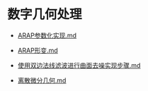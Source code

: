 # 数字几何处理
- [ARAP参数化实现.md](docs\数字几何处理\ARAP参数化实现.md)

- [ARAP形变.md](docs\数字几何处理\ARAP形变.md)

- [使用双边法线滤波进行曲面去噪实现步骤.md](docs\数字几何处理\使用双边法线滤波进行曲面去噪实现步骤.md)

- [离散微分几何.md](docs\数字几何处理\离散微分几何.md)

